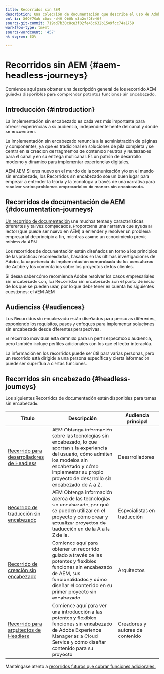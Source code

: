 ```yaml
---
title: Recorridos sin AEM
description: Una colección de documentación que describe el uso de Adobe Experience Manager como CMS sin encabezado.
exl-id: 369f79ab-c8ae-4d49-9b0b-e3a2e423b40f
source-git-commit: 719dd7b30c8ce3f02fe46c632b1589fcc74a1759
workflow-type: tm+mt
source-wordcount: '457'
ht-degree: 63%

---
```


# Recorridos sin AEM {#aem-headless-journeys}

Comience aquí para obtener una descripción general de los recorrido AEM guiados disponibles para comprender potentes funciones sin encabezado.

## Introducción {#introduction}

La implementación sin encabezado es cada vez más importante para ofrecer experiencias a su audiencia, independientemente del canal y dónde se encuentren.

La implementación sin encabezado renuncia a la administración de páginas y componentes, ya que es tradicional en soluciones de pila completa y se centra en la creación de fragmentos de contenido neutros y reutilizables para el canal y en su entrega multicanal. Es un patrón de desarrollo moderno y dinámico para implementar experiencias digitales.

AEM AEM Si eres nuevo en el mundo de la comunicación y/o en el mundo sin encabezado, los Recorridos sin encabezado son un buen lugar para empezar a entender la teoría y la tecnología a través de una narrativa para resolver varios problemas empresariales de manera sin encabezado.

## Recorridos de documentación de AEM {#documentation-journeys}

[Un recorrido de documentación](/help/journey-documentation/home.md) une muchos temas y características diferentes y tal vez complicados. Proporciona una narrativa que ayuda al lector (que puede ser nuevo en AEM) a entender y resolver un problema empresarial de principio a fin, mientras asume un conocimiento previo mínimo de AEM.

Los recorridos de documentación están diseñados en torno a los principios de las prácticas recomendadas, basados en las últimas investigaciones de Adobe, la experiencia de implementación comprobada de los consultores de Adobe y los comentarios sobre los proyectos de los clientes.

Si desea saber cómo recomienda Adobe resolver los casos empresariales sin encabezado con, los Recorridos sin encabezado son el punto de inicio de los que se pueden usar, por lo que debe tener en cuenta las siguientes cuestiones: el AEM AEM.

## Audiencias {#audiences}

Los Recorridos sin encabezado están diseñados para personas diferentes, exponiendo los requisitos, pasos y enfoques para implementar soluciones sin encabezado desde diferentes perspectivas.

El recorrido individual está definido para un perfil específico o audiencia, pero también incluye perfiles adicionales con los que el lector interactúa.

La información en los recorridos puede ser útil para varias personas, pero un recorrido está dirigido a una persona específica y cierta información puede ser superflua a ciertas funciones.

## Recorridos sin encabezado {#headless-journeys}

Los siguientes Recorridos de documentación están disponibles para temas sin encabezado.

| Título | Descripción | Audiencia principal |
|---|---|---|
| [Recorrido para desarrolladores de Headless](/help/journey-headless/developer/overview.md) | AEM Obtenga información sobre las tecnologías sin encabezado, lo que aportan a la experiencia del usuario, cómo admiten los modelos sin encabezado y cómo implementar su propio proyecto de desarrollo sin encabezado de A a Z. | Desarrolladores |
| [Recorrido de traducción sin encabezado](/help/journey-headless/translation/overview.md) | AEM Obtenga información acerca de las tecnologías sin encabezado, por qué se pueden utilizar en el proyecto y cómo crear y actualizar proyectos de traducción en de la A a la Z de la. | Especialistas en traducción |
| [Recorrido de creación sin encabezado](/help/journey-headless/author/overview.md) | Comience aquí para obtener un recorrido guiado a través de las potentes y flexibles funciones sin encabezado de AEM, sus funcionalidades y cómo diseñar el contenido en su primer proyecto sin encabezado. | Arquitectos |
| [Recorrido para arquitectos de Headless](/help/journey-headless/architect/overview.md) | Comience aquí para ver una introducción a las potentes y flexibles funciones sin encabezado de Adobe Experience Manager as a Cloud Service y cómo diseñar contenido para su proyecto. | Creadores y autores de contenido |

Manténgase atento a [recorridos futuros que cubran funciones adicionales.](/help/journey-documentation/home.md#journeys)
